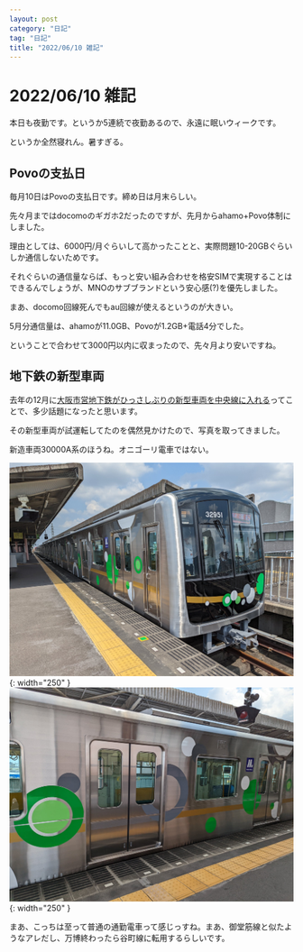 ```yaml
---
layout: post
category: "日記"
tag: "日記"
title: "2022/06/10 雑記"
---
```

# 2022/06/10 雑記
本日も夜勤です。というか5連続で夜勤あるので、永遠に眠いウィークです。

というか全然寝れん。暑すぎる。

## Povoの支払日

毎月10日はPovoの支払日です。締め日は月末らしい。

先々月まではdocomoのギガホ2だったのですが、先月からahamo+Povo体制にしました。

理由としては、6000円/月ぐらいして高かったことと、実際問題10-20GBぐらいしか通信しないためです。

それぐらいの通信量ならば、もっと安い組み合わせを格安SIMで実現することはできるんでしょうが、MNOのサブブランドという安心感(?)を優先しました。

まあ、docomo回線死んでもau回線が使えるというのが大きい。

5月分通信量は、ahamoが11.0GB、Povoが1.2GB+電話4分でした。

ということで合わせて3000円以内に収まったので、先々月より安いですね。

## 地下鉄の新型車両

去年の12月に[大阪市営地下鉄がひっさしぶりの新型車両を中央線に入れる](https://subway.osakametro.co.jp/news/news_release/20211209_400kei_30000Akei_dounyu.php)ってことで、多少話題になったと思います。

その新型車両が試運転してたのを偶然見かけたので、写真を取ってきました。

新造車両30000A系のほうね。オニゴーリ電車ではない。

![30000A](/assets/img/2022/06/10/FU2o2lCUUAAbAKv-orig.jpg){: width="250" }
![30000A](/assets/img/2022/06/10/FU2o3cCUEAAK6RB-orig.jpg){: width="250" }

まあ、こっちは至って普通の通勤電車って感じっすね。まあ、御堂筋線と似たようなアレだし、万博終わったら谷町線に転用するらしいです。